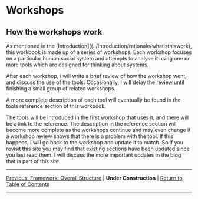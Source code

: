 # Workshops

## How the workshops work

As mentioned in the [Introduction]((../Introduction/rationale/whatisthiswork), this workbook is made up of a series of workshops. Each workshop focuses on a particular human social system and attempts to analyse it using one or more tools which are designed for thinking about systems.

After each workshop, I will write a brief review of how the workshop went, and discuss the use of the tools. Occasionally, I will delay the review until finishing a small group of related workshops.

A more complete description of each tool will eventually be found in the tools reference section of this workbook.

The tools will be introduced in the first workshop that uses it, and there will be a link to the reference. The description in the reference section will become more complete as the workshops continue and may even change if a workshop review shows that there is a problem with the tool. If this happens, I will go back to the workshop and update it to match. So if you revisit this site you may find that existing sections have been updated since you last read them. I will discuss the more important updates in the blog that is part of this site.

***
[Previous: Framework: Overall Structure](../Introduction/overallstructure) \| **Under Construction** \| [Return to Table of Contents](../index)

***
